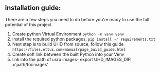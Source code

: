 ## installation guide:
There are a few steps you need to do before you're ready to use the full potential of this project.
1. Create python Virtual Environment `python -m venv venv`
2. install the required python packages. `pip install -r requirements.txt` 
3. Next step is to build UHD from source, follow this guide `https://files.ettus.com/manual/page_build_guide.html`
4. Create soft link between the built Python into your Venv
5. link into the path of usrp images- export UHD_IMAGES_DIR ='path/to/images'  


